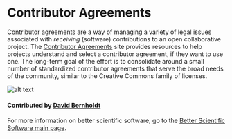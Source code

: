 # Contributor Agreements

Contributor agreements are a way of managing a variety of legal issues associated with *receiving* (software) contributions to an open collaborative project.  The [Contributor Agreements](http://contributoragreements.org/) site provides resources to help projects understand and select a contributor agreement, if they want to use one.  The long-term goal of the effort is to consolidate around a small number of standardized contributor agreements that serve the broad needs of the community, similar to the Creative Commons family of licenses.

![alt text](http://contributoragreements.org/wp-content/themes/bones/images/ca_logo.svg "Contributor Agreements Logo")

#### Contributed by [David Bernholdt](http://github.com/bernhold "David Bernholdt")

For more information on better scientific software, go to the [Better Scientific Software main page](http://betterscientificsoftware.info).

<!---
Publish: yes
Categories: collaboration
Topics: licensing
Tags: website
Level: 2
Prerequisites: defaults
Aggregate: none
--->
